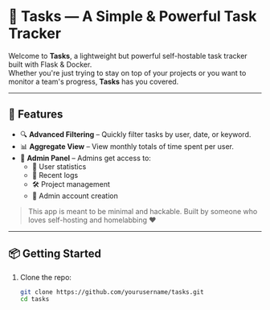 # 📝 Tasks — A Simple & Powerful Task Tracker

Welcome to **Tasks**, a lightweight but powerful self-hostable task tracker built with Flask & Docker.  
Whether you're just trying to stay on top of your projects or you want to monitor a team's progress, **Tasks** has you covered.

---

## 🚀 Features

- 🔍 **Advanced Filtering** – Quickly filter tasks by user, date, or keyword.
- 📊 **Aggregate View** – View monthly totals of time spent per user.
- 👑 **Admin Panel** – Admins get access to:
  - 🧠 User statistics
  - 📜 Recent logs
  - 🛠 Project management
  - 👥 Admin account creation

> This app is meant to be minimal and hackable. Built by someone who loves self-hosting and homelabbing ❤️

---

## 📦 Getting Started

1. Clone the repo:
   ```bash
   git clone https://github.com/yourusername/tasks.git
   cd tasks
